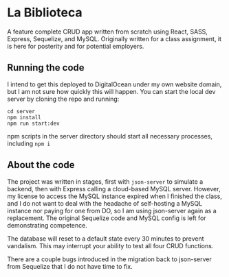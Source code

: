 # La Biblioteca

A feature complete CRUD app written from scratch using React, SASS, Express, Sequelize, and MySQL. Originally written for a class assignment, it is here for posterity and for potential employers. 

## Running the code

I intend to get this deployed to DigitalOcean under my own website domain, but I am not sure how quickly this will happen. You can start the local dev server by cloning the repo and running: 

    cd server
    npm install
    npm run start:dev

npm scripts in the server directory should start all necessary processes, including `npm i`

## About the code

The project was written in stages, first with `json-server` to simulate a backend, then with Express calling a cloud-based MySQL server. However, my license to access the MySQL instance expired when I finished the class, and I do not want to deal with the headache of self-hosting a MySQL instance nor paying for one from DO, so I am using json-server again as a replacement. The original Sequelize code and MySQL config is left for demonstrating competence. 

The database will reset to a default state every 30 minutes to prevent vandalism. This may interrupt your ability to test all four CRUD functions. 

There are a couple bugs introduced in the migration back to json-server from Sequelize that I do not have time to fix. 